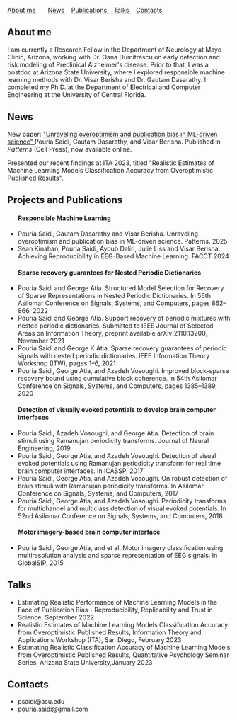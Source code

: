 <a href="#section1">About me </a> &nbsp;&nbsp; &nbsp;&nbsp; <a href="#sectionNews">News </a> &nbsp;&nbsp; <a href="#section4">Publications </a> &nbsp;&nbsp; <a href="#section3">Talks </a> &nbsp;&nbsp; <a href="#section5">Contacts </a>



<h2 id="section1"> About me</h2>
<p>
I am currently a Research Fellow in the Department of Neurology at Mayo Clinic, Arizona, working with Dr. Oana Dumitrascu on early detection and risk modeling of Preclinical Alzheimer's disease. Prior to that, I was a postdoc at Arizona State University, where I explored responsible machine learning methods with Dr. Visar Berisha and Dr. Gautam Dasarathy. I completed my Ph.D. at the Department of Electrical and Computer Engineering at the University of Central Florida.
</p>


<h2 id="sectionNews"> News </h2>
<p>
New paper: 
<a href="https://www.cell.com/patterns/fulltext/S2666-3899(25)00033-9" target="_blank">
  "Unraveling overoptimism and publication bias in ML-driven science"
</a> 
Pouria Saidi, Gautam Dasarathy, and Visar Berisha. Published in <em>Patterns</em> (Cell Press), now available online.
</p>

<p>
Presented our recent findings at ITA 2023, titled "Realistic Estimates of Machine Learning Models Classification Accuracy from Overoptimistic Published Results".
</p>

<h2 id="section4">Projects and Publications</h2>
<p>
<ul>
 
<h4 id="trust">Responsible Machine Learning</h4>
<li> Pouria Saidi, Gautam Dasarathy and Visar Berisha. Unraveling overoptimism and publication bias in ML-driven science. Patterns. 2025 </li>
<li> Sean Kinahan, Pouria Saidi, Ayoub Daliri, Julie Liss and Visar Berisha. Achieving Reproducibility in EEG-Based Machine Learning. FACCT 2024 </li>


<h4 id="sparse_guarantees"> Sparse recovery guarantees for Nested Periodic Dictionaries
</h4>

<li> Pouria Saidi and George Atia. Structured Model Selection for Recovery of Sparse Representations in Nested Periodic Dictionaries.  In 56th Asilomar Conference on Signals, Systems, and Computers, pages 862–866, 2022 </li>
 <li> Pouria Saidi and George Atia. Support recovery of periodic mixtures with nested periodic dictionaries. Submitted to
IEEE Journal of Selected Areas on Information Theory, preprint available arXiv:2110.13200, November 2021 </li>
<li>Pouria Saidi and George K Atia. Sparse recovery guarantees of periodic signals with nested periodic dictionaries.
IEEE Information Theory Workshop (ITW), pages 1–6, 2021 </li>
<li>Pouria Saidi, George Atia, and Azadeh Vosoughi. Improved block-sparse recovery bound using cumulative block
coherence. In 54th Asilomar Conference on Signals, Systems, and Computers, pages 1385–1389, 2020 </li>

<h4 id="rptdet">Detection of visually evoked potentials to develop brain computer interfaces</h4>

<li> Pouria Saidi, Azadeh Vosoughi, and George Atia. Detection of brain stimuli using Ramanujan periodicity transforms.
Journal of Neural Engineering, 2019 </li>
<li> Pouria Saidi, George Atia, and Azadeh Vosoughi. Detection of visual evoked potentials using Ramanujan periodicity
transform for real time brain computer interfaces. In ICASSP, 2017 </li>
<li> Pouria Saidi, George Atia, and Azadeh Vosoughi. On robust detection of brain stimuli with Ramanujan periodicity
transforms. In Asilomar Conference on Signals, Systems, and Computers, 2017 </li>
<li> Pouria Saidi, George Atia, and Azadeh Vosoughi. Periodicity transforms for multichannel and multiclass detection of
visual evoked potentials. In 52nd Asilomar Conference on Signals, Systems, and Computers, 2018 </li>

<h4 id="trust">Motor imagery-based brain computer interface</h4>

<li> Pouria Saidi, George Atia, and et al. Motor imagery classification using multiresolution analysis and sparse
representation of EEG signals. In GlobalSIP, 2015 </li>

</ul>
</p>

<h2 id="section3">Talks</h2>
<p>
 <ul>
  <li>Estimating Realistic Performance of Machine Learning Models in the Face of Publication Bias - Reproducibility, Replicability and Trust in Science, September 2022</li>
  <li> Realistic Estimates of Machine Learning Models Classification Accuracy from Overoptimistic Published Results, Information Theory and Applications Workshop (ITA), San Diego, February 2023</li>
  <li>Estimating Realistic Classification Accuracy of Machine Learning Models from Overoptimistic
Published Results, Quantitative Psychology Seminar Series, Arizona State University,January 2023 </li>
</ul>
 </p>
 

<h2 id="section5">Contacts</h2>
<p> 
  <ul>
 <li>psaidi@asu.edu</li>
 <li> pouria.saidi@gmail.com</li>
 </ul>
</p>

 


